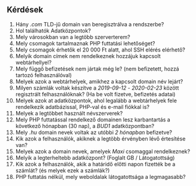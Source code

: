 ## Kérdések

1. Hány _.com_ TLD-jű domain van beregisztrálva a rendszerbe?
2. Hol találhatók Adatközpontok?
3. Mely városokban van a legtöbb szerverterem?
4. Mely csomagok tartalmaznak PHP futtatási lehetőséget?
5. Mely csomagok érhetők el 20 000 Ft alatt, ahol SSH elérés elérhető?
6. Melyik domain címek nem rendelkeznek hozzájuk kapcsolt webtárhellyel?
7. Mely függő befizetések nem jártak még le? (nem befizetett, hozzá tartozó felhasználóval)
8. Melyek azok a webtárhelyek, amikhez a kapcsolt domain név lejárt?
9. Milyen számlák voltak készítve a _2019-09-12_ - _2020-02-23_ között regisztrált felhasználóknak? (Ha be volt fizetve, befizetés adatai)
10. Melyek azok at adatközpontok, ahol legalább a webtárhelyek fele rendelkezik adatbázissal, PHP-val és e-mail fiókkal is?
11. Melyek a legtöbbet használt névszerverek?
12. Mely PHP futtatással rendelkező domainen lesz karbantartás a következő hónapban (30 nap), a _BUD1_ adatközpontban?
13. Mely _.hu_ domain nevek voltak az utóbbi _2 hónapban_ befizetve?
14. Kik azok a felhasználók, akiknek a legtöbb érvényben lévő értesítése van?
15. Melyek azok a domain nevek, amelyek _Maxi_ csomaggal rendelkeznek?
16. Melyik a legterheltebb adatközpont? (Foglalt GB / Látogatottság)
17. Kik azok a felhasználók, akik a határidő előtti napon fizették be a számlát? (és melyek ezek a számlák?)
18. PHP futtatás nélkül, mely weboldalak látogatottsága a legmagasabb?

<div class="page-break"></div>
